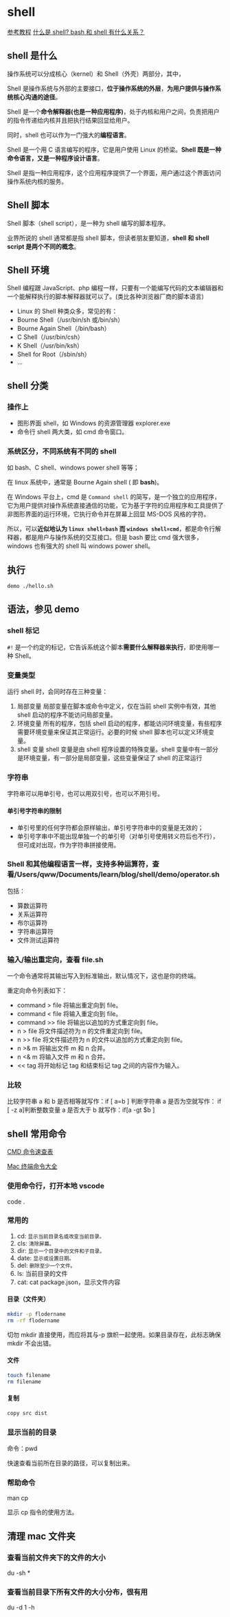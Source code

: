 # shell

[参考教程](https://www.runoob.com/linux/linux-shell.html)
[什么是 shell? bash 和 shell 有什么关系？](https://www.cnblogs.com/hihtml5/p/9272751.html)

## shell 是什么

操作系统可以分成核心（kernel）和 Shell（外壳）两部分，其中，

Shell 是操作系统与外部的主要接口，**位于操作系统的外层**，**为用户提供与操作系统核心沟通的途径**。

Shell 是一个**命令解释器(也是一种应用程序)**，处于内核和用户之间，负责把用户的指令传递给内核并且把执行结果回显给用户。

同时，shell 也可以作为一门强大的**编程语言**。

Shell 是一个用 C 语言编写的程序，它是用户使用 Linux 的桥梁。**Shell 既是一种命令语言，又是一种程序设计语言**。

Shell 是指一种应用程序，这个应用程序提供了一个界面，用户通过这个界面访问操作系统内核的服务。

## Shell 脚本

Shell 脚本（shell script），是一种为 shell 编写的脚本程序。

业界所说的 shell 通常都是指 shell 脚本，但读者朋友要知道，**shell 和 shell script 是两个不同的概念**。

## Shell 环境

Shell 编程跟 JavaScript、php 编程一样，只要有一个能编写代码的文本编辑器和一个能解释执行的脚本解释器就可以了。(类比各种浏览器厂商的脚本语言)

- Linux 的 Shell 种类众多，常见的有：
- Bourne Shell（/usr/bin/sh 或/bin/sh）
- Bourne Again Shell（/bin/bash）
- C Shell（/usr/bin/csh）
- K Shell（/usr/bin/ksh）
- Shell for Root（/sbin/sh）
- ...

## shell 分类

### 操作上

- 图形界面 shell，如 Windows 的资源管理器 explorer.exe
- 命令行 shell 两大类，如 cmd 命令窗口。

### 系统区分，不同系统有不同的 shell

如 bash、C shell、windows power shell 等等；

在 linux 系统中，通常是 Bourne Again shell ( 即 **bash**)。

在 Windows 平台上，cmd 是 `Command shell` 的简写，是一个独立的应用程序，它为用户提供对操作系统直接通信的功能，它为基于字符的应用程序和工具提供了非图形界面的运行环境，它执行命令并在屏幕上回显 MS-DOS 风格的字符。

所以，可以**近似地认为 `linux shell=bash` 而 `windows shell=cmd`**，都是命令行解释器，都是用户与操作系统的交互接口。但是 bash 要比 cmd 强大很多，windows 也有强大的 shell 叫 windows power shell。

## 执行

```sh
demo ./hello.sh
```

## 语法，参见 demo

### shell 标记

`#!` 是一个约定的标记，它告诉系统这个脚本**需要什么解释器来执行**，即使用哪一种 Shell。

### 变量类型

运行 shell 时，会同时存在三种变量：

1. 局部变量 局部变量在脚本或命令中定义，仅在当前 shell 实例中有效，其他 shell 启动的程序不能访问局部变量。
2. 环境变量 所有的程序，包括 shell 启动的程序，都能访问环境变量，有些程序需要环境变量来保证其正常运行。必要的时候 shell 脚本也可以定义环境变量。
3. shell 变量 shell 变量是由 shell 程序设置的特殊变量。shell 变量中有一部分是环境变量，有一部分是局部变量，这些变量保证了 shell 的正常运行

### 字符串

字符串可以用单引号，也可以用双引号，也可以不用引号。

#### 单引号字符串的限制

- 单引号里的任何字符都会原样输出，单引号字符串中的变量是无效的；
- 单引号字串中不能出现单独一个的单引号（对单引号使用转义符后也不行），但可成对出现，作为字符串拼接使用。

### Shell 和其他编程语言一样，支持多种运算符，查看/Users/qww/Documents/learn/blog/shell/demo/operator.sh

包括：

- 算数运算符
- 关系运算符
- 布尔运算符
- 字符串运算符
- 文件测试运算符

### 输入/输出重定向，查看 file.sh

一个命令通常将其输出写入到标准输出，默认情况下，这也是你的终端。

重定向命令列表如下：

- command > file 将输出重定向到 file。
- command < file 将输入重定向到 file。
- command >> file 将输出以追加的方式重定向到 file。
- n > file 将文件描述符为 n 的文件重定向到 file。
- n >> file 将文件描述符为 n 的文件以追加的方式重定向到 file。
- n >& m 将输出文件 m 和 n 合并。
- n <& m 将输入文件 m 和 n 合并。
- << tag 将开始标记 tag 和结束标记 tag 之间的内容作为输入。

### 比较

比较字符串 a 和 b 是否相等就写作：if [ a=b ]
判断字符串 a 是否为空就写作： if [ -z a]判断整数变量 a 是否大于 b 就写作：if[a -gt $b ]

## shell 常用命令

[CMD 命令速查表](http://www.jb51.net/help/cmd.htm)

[Mac 终端命令大全](https://www.jianshu.com/p/3291de46f3ff)

### 使用命令行，打开本地 vscode

code .

### 常用的

1. cd: `显示当前目录名或改变当前目录。`
2. cls: `清除屏幕。`
3. dir: `显示一个目录中的文件和子目录。`
4. date: `显示或设置日期。`
5. del: `删除至少一个文件。`
6. ls: 当前目录的文件
7. cat: cat package.json，显示文件内容

#### 目录（文件夹）

```sh
mkdir -p flodername
rm -rf flodername
```

切勿 mkdir 直接使用，而应将其与-p 旗帜一起使用。如果目录存在，此标志确保 mkdir 不会出错。

#### 文件

```sh
touch filename
rm filename
```

#### 复制

```sh
copy src dist
```

### 显示当前的目录

命令：pwd

快速查看当前所在目录的路径，可以复制出来。

### 帮助命令

man cp

显示 cp 指令的使用方法。

## 清理 mac 文件夹

### 查看当前文件夹下的文件的大小

du -sh \*

### 查看当前目录下所有文件的大小分布，很有用

du -d 1 -h
